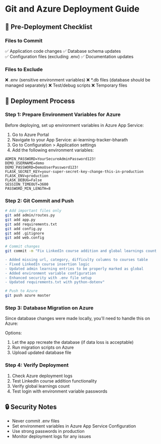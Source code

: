 # Git and Azure Deployment Guide

## 🔧 Pre-Deployment Checklist

### Files to Commit
✅ Application code changes
✅ Database schema updates  
✅ Configuration files (excluding .env)
✅ Documentation updates

### Files to Exclude
❌ .env (sensitive environment variables)
❌ *.db files (database should be managed separately)
❌ Test/debug scripts
❌ Temporary files

## 🚀 Deployment Process

### Step 1: Prepare Environment Variables for Azure
Before deploying, set up environment variables in Azure App Service:

1. Go to Azure Portal
2. Navigate to your App Service: ai-learning-tracker-bharath
3. Go to Configuration > Application settings
4. Add the following environment variables:

```
ADMIN_PASSWORD=YourSecureAdminPassword123!
DEMO_USERNAME=demo
DEMO_PASSWORD=DemoUserPassword123!
FLASK_SECRET_KEY=your-super-secret-key-change-this-in-production
FLASK_ENV=production
FLASK_DEBUG=False
SESSION_TIMEOUT=3600
PASSWORD_MIN_LENGTH=8
```

### Step 2: Git Commit and Push

```bash
# Add important files only
git add admin/routes.py
git add app.py
git add requirements.txt
git add config.py
git add .gitignore
git add web.config

# Commit changes
git commit -m "Fix LinkedIn course addition and global learnings count

- Added missing url, category, difficulty columns to courses table
- Fixed LinkedIn course insertion logic
- Updated admin learning entries to be properly marked as global
- Added environment variable configuration
- Enhanced security with .env file setup
- Updated requirements.txt with python-dotenv"

# Push to Azure
git push azure master
```

### Step 3: Database Migration on Azure
Since database changes were made locally, you'll need to handle this on Azure:

Options:
1. Let the app recreate the database (if data loss is acceptable)
2. Run migration scripts on Azure
3. Upload updated database file

### Step 4: Verify Deployment
1. Check Azure deployment logs
2. Test LinkedIn course addition functionality
3. Verify global learnings count
4. Test login with environment variable passwords

## 🔒 Security Notes
- Never commit .env files
- Set environment variables in Azure App Service Configuration
- Use strong passwords in production
- Monitor deployment logs for any issues
